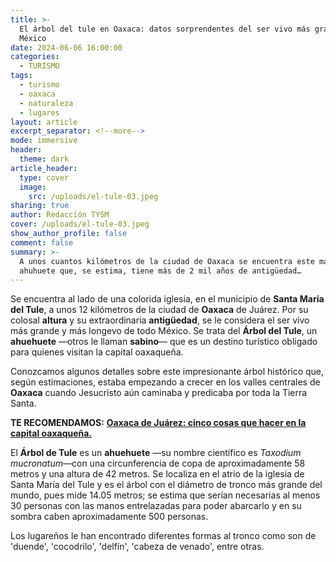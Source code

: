 ```yaml
---
title: >-
  El árbol del tule en Oaxaca: datos sorprendentes del ser vivo más grande de
  México
date: 2024-06-06 16:00:00
categories:
  - TURISMO
tags:
  - turismo
  - oaxaca
  - naturaleza
  - lugares
layout: article
excerpt_separator: <!--more-->
mode: immersive
header:
  theme: dark
article_header:
  type: cover
  image:
    src: /uploads/el-tule-03.jpeg
sharing: true
author: Redacción TYSM
cover: /uploads/el-tule-03.jpeg
show_author_profile: false
comment: false
summary: >-
  A unos cuantos kilómetros de la ciudad de Oaxaca se encuentra este majestuoso
  ahuhuete que, se estima, tiene más de 2 mil años de antigüedad…
---
```

Se encuentra al lado de una colorida iglesia, en el municipio de **Santa María del Tule**, a unos 12 kilómetros de la ciudad de **Oaxaca** de Juárez. Por su colosal **altura** y su extraordinaria **antigüedad**, se le considera el ser vivo más grande y más longevo de todo México. Se trata del **Árbol del Tule**, un **ahuehuete** —otros le llaman **sabino**— que es un destino turístico obligado para quienes visitan la capital oaxaqueña.

Conozcamos algunos detalles sobre este impresionante árbol histórico que, según estimaciones, estaba empezando a crecer en los valles centrales de **Oaxaca** cuando Jesucristo aún caminaba y predicaba por toda la Tierra Santa.

**TE RECOMENDAMOS:** [**Oaxaca de Juárez: cinco cosas que hacer en la capital oaxaqueña.**](https://blog.tonoysumariachi.com/turismo/2022/08/11/oaxaca-de-juarez-cinco-cosas-que-hacer-en-la-capital-oaxaquena.html)

El **Árbol de Tule** es un **ahuehuete** —su nombre científico es *Taxodium mucronatum*—con una circunferencia de copa de aproximadamente 58 metros y una altura de 42 metros. Se localiza en el atrio de la iglesia de Santa María del Tule y es el árbol con el diámetro de tronco más grande del mundo, pues mide 14.05 metros; se estima que serían necesarias al menos 30 personas con las manos entrelazadas para poder abarcarlo y en su sombra caben aproximadamente 500 personas.

Los lugareños le han encontrado diferentes formas al tronco como son de 'duende', 'cocodrilo', 'delfín', 'cabeza de venado', entre otras.

&nbsp;